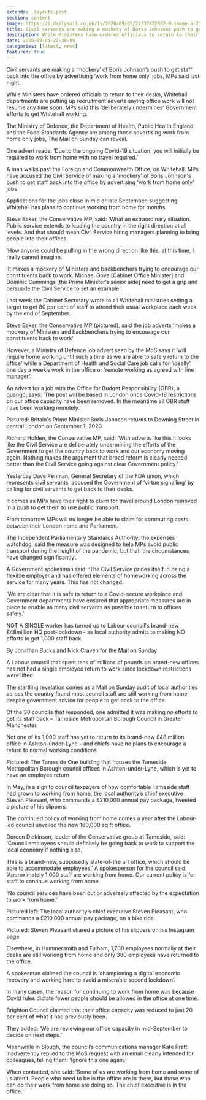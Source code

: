 ```yaml
---
extends: _layouts.post
section: content
image: https://i.dailymail.co.uk/1s/2020/09/05/22/32822882-0-image-a-23_1599341565337.jpg 
title: Civil servants are making a mockery of Boris Johnsons push to get people back to offices, MPs say 
description: While Ministers have ordered officials to return to their desks, Whitehall departments are putting up recruitment adverts saying office work will not resume any time soon. 
date: 2020-09-05-22-38-09 
categories: [latest, news] 
featured: true 
--- 
```

Civil servants are making a ‘mockery’ of Boris Johnson’s push to get staff back into the office by advertising ‘work from home only’ jobs, MPs said last night.

While Ministers have ordered officials to return to their desks, Whitehall departments are putting up recruitment adverts saying office work will not resume any time soon. MPs said this ‘deliberately undermines’ Government efforts to get Whitehall working.

The Ministry of Defence, the Department of Health, Public Health England and the Food Standards Agency are among those advertising work from home only jobs, The Mail on Sunday can reveal.

One advert reads: ‘Due to the ongoing Covid-19 situation, you will initially be required to work from home with no travel required.’

A man walks past the Foreign and Commonwealth Office, on Whitehall. MPs have accused the Civil Service of making a 'mockery' of Boris Johnson's push to get staff back into the office by advertising 'work from home only' jobs

Applications for the jobs close in mid or late September, suggesting Whitehall has plans to continue working from home for months.

Steve Baker, the Conservative MP, said: ‘What an extraordinary situation. Public service extends to leading the country in the right direction at all levels. And that should mean Civil Service hiring managers planning to bring people into their offices.

‘How anyone could be pulling in the wrong direction like this, at this time, I really cannot imagine.

‘It makes a mockery of Ministers and backbenchers trying to encourage our constituents back to work. Michael Gove [Cabinet Office Minister] and Dominic Cummings [the Prime Minister’s senior aide] need to get a grip and persuade the Civil Service to set an example.’

Last week the Cabinet Secretary wrote to all Whitehall ministries setting a target to get 80 per cent of staff to attend their usual workplace each week by the end of September.

Steve Baker, the Conservative MP (pictured), said the job adverts 'makes a mockery of Ministers and backbenchers trying to encourage our constituents back to work'

However, a Ministry of Defence job advert seen by the MoS says it ‘will require home working until such a time as we are able to safely return to the office’ while a Department of Health and Social Care job calls for ‘ideally’ one day a week’s work in the office or ‘remote working as agreed with line manager’. 

An advert for a job with the Office for Budget Responsibility (OBR), a quango, says: ‘The post will be based in London once Covid-19 restrictions on our office capacity have been removed. In the meantime all OBR staff have been working remotely.’

Pictured: Britain's Prime Minister Boris Johnson returns to Downing Street in central London on September 1, 2020

Richard Holden, the Conservative MP, said: ‘With adverts like this it looks like the Civil Service are deliberately undermining the efforts of the Government to get the country back to work and our economy moving again. Nothing makes the argument that broad reform is clearly needed better than the Civil Service going against clear Government policy.’

Yesterday Dave Penman, General Secretary of the FDA union, which represents civil servants, accused the Government of ‘virtue signalling’ by calling for civil servants to get back to their desks.

It comes as MPs have their right to claim for travel around London removed in a push to get them to use public transport.

From tomorrow MPs will no longer be able to claim for commuting costs between their London home and Parliament.

The Independent Parliamentary Standards Authority, the expenses watchdog, said the measure was designed to help MPs avoid public transport during the height of the pandemic, but that ‘the circumstances have changed significantly’. 

A Government spokesman said: ‘The Civil Service prides itself in being a flexible employer and has offered elements of homeworking across the service for many years. This has not changed.

‘We are clear that it is safe to return to a Covid-secure workplace and Government departments have ensured that appropriate measures are in place to enable as many civil servants as possible to return to offices safely.’

NOT A SINGLE worker has turned up to Labour council's brand-new £48million HQ post-lockdown - as local authority admits to making NO efforts to get 1,000 staff back 

By Jonathan Bucks and Nick Craven for the Mail on Sunday

A Labour council that spent tens of millions of pounds on brand-new offices has not had a single employee return to work since lockdown restrictions were lifted.

The startling revelation comes as a Mail on Sunday audit of local authorities across the country found most council staff are still working from home, despite government advice for people to get back to the office.

Of the 30 councils that responded, one admitted it was making no efforts to get its staff back – Tameside Metropolitan Borough Council in Greater Manchester.

Not one of its 1,000 staff has yet to return to its brand-new £48 million office in Ashton-under-Lyne – and chiefs have no plans to encourage a return to normal working conditions. 

Pictured: The Tameside One building that houses the Tameside Metropolitan Borough council offices in Ashton-under-Lyne, which is yet to have an employee return

In May, in a sign to council taxpayers of how comfortable Tameside staff had grown to working from home, the local authority’s chief executive Steven Pleasant, who commands a £210,000 annual pay package, tweeted a picture of his slippers.

The continued policy of working from home comes a year after the Labour-led council unveiled the new 160,000 sq ft office.

Doreen Dickinson, leader of the Conservative group at Tameside, said: ‘Council employees should definitely be going back to work to support the local economy if nothing else. 

This is a brand-new, supposedly state-of-the art office, which should be able to accommodate employees.’ A spokesperson for the council said: ‘Approximately 1,000 staff are working from home. Our current policy is for staff to continue working from home.

‘No council services have been cut or adversely affected by the expectation to work from home.’

Pictured left: The local authority’s chief executive Steven Pleasant, who commands a £210,000 annual pay package, on a bike ride

Pictured: Steven Pleasant shared a picture of his slippers on his Instagram page

Elsewhere, in Hammersmith and Fulham, 1,700 employees normally at their desks are still working from home and only 380 employees have returned to the office. 

A spokesman claimed the council is ‘championing a digital economic recovery and working hard to avoid a miserable second lockdown’.

In many cases, the reason for continuing to work from home was because Covid rules dictate fewer people should be allowed in the office at one time.

Brighton Council claimed that their office capacity was reduced to just 20 per cent of what it had previously been.

They added: ‘We are reviewing our office capacity in mid-September to decide on next steps.’

Meanwhile in Slough, the council’s communications manager Kate Pratt inadvertently replied to the MoS request with an email clearly intended for colleagues, telling them: ‘Ignore this one again.’

When contacted, she said: ‘Some of us are working from home and some of us aren’t. People who need to be in the office are in there, but those who can do their work from home are doing so. The chief executive is in the office.’ 

